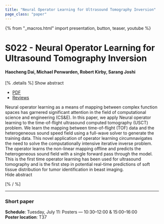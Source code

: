 ```yaml
---
title: "Neural Operator Learning for Ultrasound Tomography Inversion"
page_class: "paper"
---
```


{% from "_macros.html" import presentation, button, teaser, youtube %}

# S022 - Neural Operator Learning for Ultrasound Tomography Inversion

#### Haocheng Dai, Michael Penwarden, Robert Kirby, Sarang Joshi


[% .details %]
<a class="toggle_visibility" data-selector=".abstract" data-level="3">Show abstract</a>
- <a href="https://openreview.net/pdf?id=tSokLyjvW5">PDF</a>
- <a href="https://openreview.net/forum?id=tSokLyjvW5">Reviews</a>

<p>
    <span class="abstract">
        Neural operator learning as a means of mapping between complex function spaces has garnered significant attention in the field of computational science and engineering (CS&E). In this paper, we apply Neural operator learning to the time-of-flight ultrasound computed tomography (USCT) problem. We learn the mapping between time-of-flight (TOF) data and the heterogeneous sound speed field using a full-wave solver to generate the training data. This novel application of operator learning circumnavigates the need to solve the computationally intensive iterative inverse problem. The operator learns the non-linear mapping offline and predicts the heterogeneous sound field with a single forward pass through the model. This is the first time operator learning has been used for ultrasound tomography and is the first step in potential real-time predictions of soft tissue distribution for tumor identification in beast imaging.
        <br>
        <span class="actions"><a class="toggle_visibility" data-level="2">Hide abstract</a></span>
    </span>
</p>
[% / %]

---


### Short paper

**Schedule**: Tuesday, July 11: Posters — 10:30–12:00 & 15:00–16:00<br>
**Poster location**: T37

